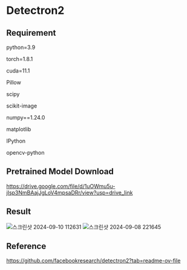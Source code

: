# Detectron2


## Requirement

python=3.9

torch=1.8.1

cuda=11.1

Pillow

scipy

scikit-image

numpy==1.24.0

matplotlib

IPython

opencv-python

## Pretrained Model Download
https://drive.google.com/file/d/1uOWmu5u-jIsp3NmBAajJgLoV4mpsaDRr/view?usp=drive_link

## Result
![스크린샷 2024-09-10 112631](https://github.com/user-attachments/assets/0951858a-d006-4751-8b3c-d2d15aa0ebe8)
![스크린샷 2024-09-08 221645](https://github.com/user-attachments/assets/bfa0361c-a283-48d7-b10d-dda0aa9cde23)


## Reference
https://github.com/facebookresearch/detectron2?tab=readme-ov-file
